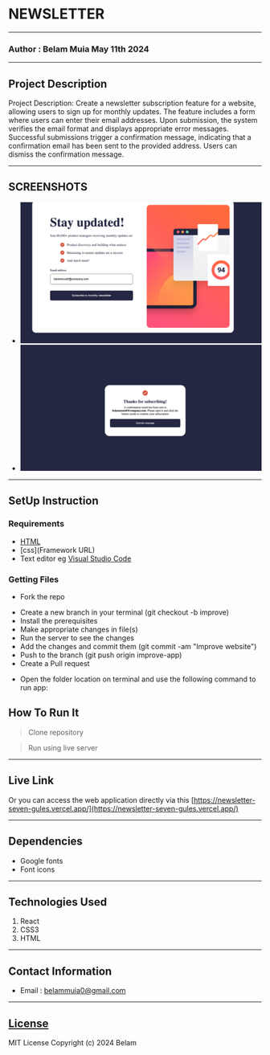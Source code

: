 # NEWSLETTER
*****
### Author : Belam Muia May 11th 2024
****
## Project Description
Project Description:
Create a newsletter subscription feature for a website, allowing users to sign up for monthly updates. The feature includes a form where users can enter their email addresses. Upon submission, the system verifies the email format and displays appropriate error messages. Successful submissions trigger a confirmation message, indicating that a confirmation email has been sent to the provided address. Users can dismiss the confirmation message.
******

## SCREENSHOTS
- <img width="761" alt="rrror 404" src="https://github.com/bmuia/Newsletter/blob/main/public/images/img1.png">
- <img width="761" alt="error 404" src="https://github.com/bmuia/Newsletter/blob/main/public/images/img2.png">


********
## SetUp Instruction
### Requirements
* [HTML](html.com)
* [css](Framework URL)
* Text editor eg [Visual Studio Code](https://code.visualstudio.com/download)


### Getting Files
* Fork the repo
- Create a new branch in your terminal (git checkout -b improve)
- Install the prerequisites
- Make appropriate changes in file(s)
- Run the server to see the changes
- Add the changes and commit them (git commit -am "Improve website")
- Push to the branch (git push origin improve-app)
- Create a Pull request
* Open the folder location on terminal and use the following command to run app:

## How To Run It
>  Clone repository

> Run using live server
*****
## Live Link
Or you can access the web application directly via this [https://newsletter-seven-gules.vercel.app/](https://newsletter-seven-gules.vercel.app/)
*****
## Dependencies
- Google fonts
- Font icons
*****
## Technologies Used
1. React
2. CSS3
3. HTML
*****
## Contact Information
* Email : belammuia0@gmail.com
*****
## [License](LICENSE)
MIT License
Copyright (c) 2024 Belam